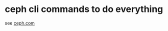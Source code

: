 # ceph cli commands to do everything 
see [ceph.com](https://docs.ceph.com/en/octopus/mgr/orchestrator/)